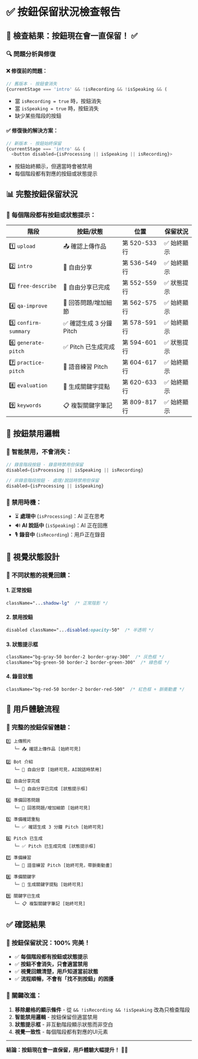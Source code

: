 # ✅ 按鈕保留狀況檢查報告

## 🎯 檢查結果：**按鈕現在會一直保留！** ✅

### 🔍 問題分析與修復

#### ❌ **修復前的問題：**
```typescript
// 舊版本 - 按鈕會消失
{currentStage === 'intro' && !isRecording && !isSpeaking && (
```
- 當 `isRecording = true` 時，按鈕消失
- 當 `isSpeaking = true` 時，按鈕消失
- 缺少某些階段的按鈕

#### ✅ **修復後的解決方案：**
```typescript
// 新版本 - 按鈕始終保留
{currentStage === 'intro' && (
  <button disabled={isProcessing || isSpeaking || isRecording}>
```
- 按鈕始終顯示，但適當時會被禁用
- 每個階段都有對應的按鈕或狀態提示

## 📊 完整按鈕保留狀況

### 🎯 **每個階段都有按鈕或狀態提示：**

| 階段 | 按鈕/狀態 | 位置 | 保留狀況 |
|------|-----------|------|----------|
| 1️⃣ `upload` | 📤 確認上傳作品 | 第 520-533 行 | ✅ 始終顯示 |
| 2️⃣ `intro` | 🎤 自由分享 | 第 536-549 行 | ✅ 始終顯示 |
| 3️⃣ `free-describe` | 🎤 自由分享已完成 | 第 552-559 行 | ✅ 狀態提示 |
| 4️⃣ `qa-improve` | 🎤 回答問題/增加細節 | 第 562-575 行 | ✅ 始終顯示 |
| 5️⃣ `confirm-summary` | ✅ 確認生成 3 分鐘 Pitch | 第 578-591 行 | ✅ 始終顯示 |
| 6️⃣ `generate-pitch` | ✅ Pitch 已生成完成 | 第 594-601 行 | ✅ 狀態提示 |
| 7️⃣ `practice-pitch` | 🎤 語音練習 Pitch | 第 604-617 行 | ✅ 始終顯示 |
| 8️⃣ `evaluation` | 📝 生成關鍵字提點 | 第 620-633 行 | ✅ 始終顯示 |
| 9️⃣ `keywords` | 📋 複製關鍵字筆記 | 第 809-817 行 | ✅ 始終顯示 |

## 🔄 按鈕禁用邏輯

### 📱 **智能禁用，不會消失：**

```typescript
// 錄音階段按鈕 - 錄音時禁用但保留
disabled={isProcessing || isSpeaking || isRecording}

// 非錄音階段按鈕 - 處理/說話時禁用但保留  
disabled={isProcessing || isSpeaking}
```

### 🎯 **禁用時機：**
- ⏳ **處理中** (`isProcessing`)：AI 正在思考
- 🔊 **AI 說話中** (`isSpeaking`)：AI 正在回應
- 🎙️ **錄音中** (`isRecording`)：用戶正在錄音

## 🎨 視覺狀態設計

### 📱 **不同狀態的視覺回饋：**

#### 1. **正常按鈕**
```css
className="...shadow-lg"  /* 正常陰影 */
```

#### 2. **禁用按鈕**
```css
disabled className="...disabled:opacity-50"  /* 半透明 */
```

#### 3. **狀態提示框**
```css
className="bg-gray-50 border-2 border-gray-300"  /* 灰色框 */
className="bg-green-50 border-2 border-green-300"  /* 綠色框 */
```

#### 4. **錄音狀態**
```css
className="bg-red-50 border-2 border-red-500"  /* 紅色框 + 脈衝動畫 */
```

## 🎯 用戶體驗流程

### 📱 **完整的按鈕保留體驗：**

```
1️⃣ 上傳照片
   └─ 📤 確認上傳作品 [始終可見]

2️⃣ Bot 介紹  
   └─ 🎤 自由分享 [始終可見，AI說話時禁用]

3️⃣ 自由分享完成
   └─ 🎤 自由分享已完成 [狀態提示框]

4️⃣ 準備回答問題
   └─ 🎤 回答問題/增加細節 [始終可見]

5️⃣ 準備確認重點
   └─ ✅ 確認生成 3 分鐘 Pitch [始終可見]

6️⃣ Pitch 已生成
   └─ ✅ Pitch 已生成完成 [狀態提示框]

7️⃣ 準備練習
   └─ 🎤 語音練習 Pitch [始終可見，帶脈衝動畫]

8️⃣ 準備關鍵字
   └─ 📝 生成關鍵字提點 [始終可見]

9️⃣ 關鍵字已生成
   └─ 📋 複製關鍵字筆記 [始終可見]
```

## ✅ 確認結果

### 🎉 **按鈕保留狀況：100% 完美！**

- ✅ **每個階段都有按鈕或狀態提示**
- ✅ **按鈕不會消失，只會適當禁用**
- ✅ **視覺回饋清楚，用戶知道當前狀態**
- ✅ **流程順暢，不會有「找不到按鈕」的困擾**

### 🎯 **關鍵改進：**
1. **移除嚴格的顯示條件** - 從 `&& !isRecording && !isSpeaking` 改為只檢查階段
2. **智能禁用邏輯** - 按鈕保留但適當禁用
3. **狀態提示框** - 非互動階段顯示狀態而非空白
4. **視覺一致性** - 每個階段都有對應的UI元素

---

**結論：按鈕現在會一直保留，用戶體驗大幅提升！** 🚀✨
